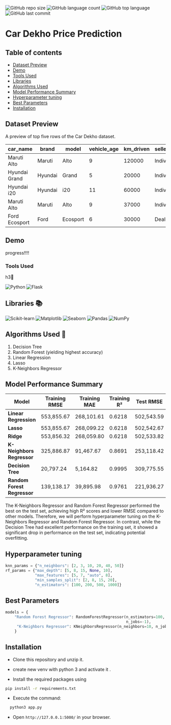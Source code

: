 ![GitHub repo size](https://img.shields.io/github/repo-size/sumit0072/Car-Price-Prediction-Project?style=for-the-badge)
![GitHub language count](https://img.shields.io/github/languages/count/sumit0072/Car-Price-Prediction-Project?style=for-the-badge)
![GitHub top language](https://img.shields.io/github/languages/top/sumit0072/Car-Price-Prediction-Project?style=for-the-badge)
![GitHub last commit](https://img.shields.io/github/last-commit/sumit0072/Car-Price-Prediction-Project?color=red&style=for-the-badge)


# Car Dekho Price Prediction

## Table of contents
* [Dataset Preview](#dataset-preview)
* [Demo](#demo)   
* [Tools Used](#3)
* [Libraries](#libraries)
* [Algorithms Used](#algorithms-used)
* [Model Performance Summary](#model-performance-summary)
* [Hyperparameter tuning](#hyperparameter-tuning)
* [Best Parameters](#best-parameters)
* [Installation](#installation)


## Dataset Preview

A preview of top five rows of the Car Dekho dataset.

| car_name          | brand   | model  | vehicle_age | km_driven | seller_type | fuel_type | transmission_type | mileage | engine | max_power | seats | selling_price |
|--------------------|---------|--------|-------------|-----------|-------------|-----------|-------------------|---------|--------|-----------|-------|----------------|
| Maruti Alto        | Maruti  | Alto   | 9           | 120000    | Individual   | Petrol    | Manual            | 19.70   | 796    | 46.30     | 5     | 120000         |
| Hyundai Grand      | Hyundai | Grand  | 5           | 20000     | Individual   | Petrol    | Manual            | 18.90   | 1197   | 82.00     | 5     | 550000         |
| Hyundai i20        | Hyundai | i20    | 11          | 60000     | Individual   | Petrol    | Manual            | 17.00   | 1197   | 80.00     | 5     | 215000         |
| Maruti Alto        | Maruti  | Alto   | 9           | 37000     | Individual   | Petrol    | Manual            | 20.92   | 998    | 67.10     | 5     | 226000         |
| Ford Ecosport      | Ford    | Ecosport | 6         | 30000     | Dealer       | Diesel    | Manual            | 22.77   | 1498   | 98.59     | 5     | 570000         |

## Demo

progress!!!!

<h3>Tools Used </h3>h3<a id="3"></a>🔧

![Python](https://img.shields.io/badge/Python-3776AB?style=for-the-badge&logo=python&logoColor=white)
![Flask](https://img.shields.io/badge/Flask-000000?style=for-the-badge&logo=flask&logoColor=white)

## Libraries 📚

![Scikit-learn](https://img.shields.io/badge/scikit--learn-F7931E?style=for-the-badge&logo=scikit-learn&logoColor=white)
![Matplotlib](https://img.shields.io/badge/Matplotlib-FF7F0E?style=for-the-badge&logo=matplotlib&logoColor=white)
![Seaborn](https://img.shields.io/badge/Seaborn-30B5E3?style=for-the-badge&logo=python&logoColor=white)
![Pandas](https://img.shields.io/badge/Pandas-150458?style=for-the-badge&logo=pandas&logoColor=white)
![NumPy](https://img.shields.io/badge/NumPy-013243?style=for-the-badge&logo=numpy&logoColor=white)


## Algorithms Used 🤖

1. Decision Tree
2. Random Forest (yielding highest accuracy)
3. Linear Regression
4. Lasso
5. K-Neighbors Regressor

## Model Performance Summary

| Model                      | Training RMSE      | Training MAE       | Training R² | Test RMSE         | Test MAE          | Test R²  |
|----------------------------|---------------------|---------------------|-------------|--------------------|--------------------|----------|
| **Linear Regression**      | 553,855.67          | 268,101.61          | 0.6218      | 502,543.59         | 279,618.58         | 0.6645   |
| **Lasso**                  | 553,855.67          | 268,099.22          | 0.6218      | 502,542.67         | 279,614.75         | 0.6645   |
| **Ridge**                  | 553,856.32          | 268,059.80          | 0.6218      | 502,533.82         | 279,557.22         | 0.6645   |
| **K-Neighbors Regressor**  | 325,886.87          | 91,467.67           | 0.8691      | 253,118.42         | 112,704.35         | 0.9149   |
| **Decision Tree**          | 20,797.24           | 5,164.82            | 0.9995      | 309,775.55         | 125,501.42         | 0.8725   |
| **Random Forest Regressor**| 139,138.17          | 39,895.98           | 0.9761      | 221,936.27         | 100,966.59         | 0.9346   |


The K-Neighbors Regressor and Random Forest Regressor performed the best on the test set, achieving high R² scores and lower RMSE compared to other models. Therefore, we will perform hyperparameter tuning on the K-Neighbors Regressor and Random Forest Regressor. In contrast, while the Decision Tree had excellent performance on the training set, it showed a significant drop in performance on the test set, indicating potential overfitting.

## Hyperparameter tuning
``` Python
knn_params = {"n_neighbors": [2, 3, 10, 20, 40, 50]}
rf_params = {"max_depth": [5, 8, 15, None, 10],
             "max_features": [5, 7, "auto", 8],
             "min_samples_split": [2, 8, 15, 20],
             "n_estimators": [100, 200, 500, 1000]}
```
## Best Parameters  
``` python
models = {
    "Random Forest Regressor": RandomForestRegressor(n_estimators=100, min_samples_split=2, max_features='auto', max_depth=None, 
                                                     n_jobs=-1),
     "K-Neighbors Regressor": KNeighborsRegressor(n_neighbors=10, n_jobs=-1)
    }
```

## Installation

* Clone this repository and unzip it.

* create new  venv with python 3 and activate it .

* Install the required packages using
 ``` bash
pip install -r requirements.txt
```

* Execute the command:
``` bash
  python3 app.py
```

* Open ```http://127.0.0.1:5000/``` in your browser.
